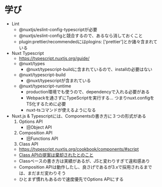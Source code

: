# 学び

- Lint
    - @nuxtjs/eslint-config-typescriptが必要
    - @nuxtjs/eslint-configと競合するので、あるなら消しておくこと
    - plugin:prettier/recommendedにはplogins: ['prettier']とか諸々含まれている
- Nuxt Typescript
    - https://typescript.nuxtjs.org/guide/
    - @nuxt/types
        - @nuxt/typescript-buildに含まれているので、installの必要はない
    - @nuxt/typescript-build
        - @nuxt/typescriptが含まれている
    - @nuxt/typescript-runtime
        - production環境でも使うので、dependencyで入れる必要がある
        - Webpackを通さずにTypeScriptを実行する… つまりnuxt.configをTS化するために必要
        - nuxt-tsコマンドが使えるようになる
- Nuxt.js & Typescriptには、Componentsの書き方に３つの形式がある
    1. Options API
        - 旧Object API
    2. Composition API
        - 旧Functions API
    3. Class API
    - https://typescript.nuxtjs.org/cookbook/components/#script
    - [Class APIの提案は棄却されたとのこと](https://github.com/vuejs/rfcs/pull/17#issuecomment-494242121)
    - Classベースの書き方は実績があるが、JSと変わりすぎて違和感あり
    - Composition APIは動作したし、良さげであるが3.xで採用されるまでは、まだまだ変わりそう
    - ひとまず慣れもあるので速度優先でOptions APIにする
